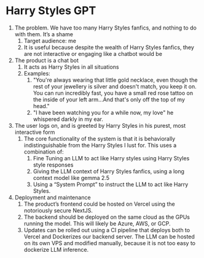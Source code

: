 # Harry Styles GPT

1. The problem. We have too many Harry Styles fanfics, and nothing to do with them. It’s a shame
    1. Target audience: me
    1. It is useful because despite the wealth of Harry Styles fanfics, they are not interactive or engaging like a chatbot would be
1. The product is a chat bot
    1. It acts as Harry Styles in all situations
    1. Examples:
        1. "You're always wearing that little gold necklace, even though the rest of your jewellery is silver and doesn't match, you keep it on. You can run incredibly fast, you have a small red rose tattoo on the inside of your left arm...And that's only off the top of my head."
        1. "I have been watching you for a while now, my love" he whispered darkly in my ear.
1. The user logs on, and is greeted by Harry Styles in his purest, most interactive form
    1. The core functionality of the system is that it is behaviorally indistinguishable from the Harry Styles I lust for. This uses a combination of:
        1. Fine Tuning an LLM to act like Harry styles using Harry Styles style responses
        1. Giving the LLM context of Harry Styles fanfics, using a long context model like gemma 2.5
        1. Using a “System Prompt” to instruct the LLM to act like Harry Styles.
1. Deployment and maintenance
    1. The product’s frontend could be hosted on Vercel using the notoriously secure NextJS.
    1. The backend should be deployed on the same cloud as the GPUs running the model. This will likely be Azure, AWS, or GCP. 
    1. Updates can be rolled out using a CI pipeline that deploys both to Vercel and Dockerizes our backend server. The LLM can be hosted on its own VPS and modified manually, because it is not too easy to dockerize LLM inference.
